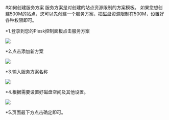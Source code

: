 <!-- --- tag: plesk 虚拟主机 服务方案 -->
#如何创建服务方案
服务方案是对创建的站点资源限制的方案模板。 如果您想创建500M的站点，您可以先创建一个服务方案，把磁盘资源限制在500M，设置好各种权限即可。

*1.登录到您的Plesk控制面板点击服务方案

![](http://ww1.sinaimg.cn/large/a74e55b4jw1dzcumhc0v1j.jpg)

*2.点击添加新方案

![](http://ww3.sinaimg.cn/large/a74ecc4cjw1dzcupe3o8nj.jpg)

*3.输入服务方案名称

![](http://ww4.sinaimg.cn/large/a74eed94jw1dzcuszz0bpj.jpg)

*4.根据需要设置好磁盘空间及其他设置。

![](http://ww1.sinaimg.cn/large/a74e55b4jw1dzcuvcdgw6j.jpg)

*5.页面最下方点击确定即可。